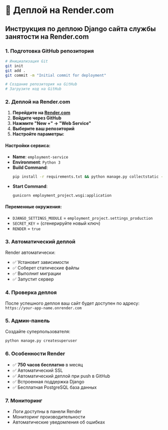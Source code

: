 # 🚀 Деплой на Render.com

## Инструкция по деплою Django сайта службы занятости на Render.com

### 1. Подготовка GitHub репозитория

```bash
# Инициализация Git
git init
git add .
git commit -m "Initial commit for deployment"

# Создание репозитория на GitHub
# Загрузите код на GitHub
```

### 2. Деплой на Render.com

1. **Перейдите на [Render.com](https://dashboard.render.com/)**
2. **Войдите через GitHub**
3. **Нажмите "New +" → "Web Service"**
4. **Выберите ваш репозиторий**
5. **Настройте параметры:**

#### Настройки сервиса:
- **Name**: `employment-service`
- **Environment**: `Python 3`
- **Build Command**: 
  ```bash
  pip install -r requirements.txt && python manage.py collectstatic --noinput && python manage.py migrate
  ```
- **Start Command**: 
  ```bash
  gunicorn employment_project.wsgi:application
  ```

#### Переменные окружения:
- `DJANGO_SETTINGS_MODULE` = `employment_project.settings_production`
- `SECRET_KEY` = (сгенерируйте новый ключ)
- `RENDER` = `true`

### 3. Автоматический деплой

Render автоматически:
- ✅ Установит зависимости
- ✅ Соберет статические файлы
- ✅ Выполнит миграции
- ✅ Запустит сервер

### 4. Проверка деплоя

После успешного деплоя ваш сайт будет доступен по адресу:
`https://your-app-name.onrender.com`

### 5. Админ-панель

Создайте суперпользователя:
```bash
python manage.py createsuperuser
```

### 6. Особенности Render

- ✅ **750 часов бесплатно** в месяц
- ✅ Автоматический SSL
- ✅ Автоматический деплой при push в GitHub
- ✅ Встроенная поддержка Django
- ✅ Бесплатная PostgreSQL база данных

### 7. Мониторинг

- Логи доступны в панели Render
- Мониторинг производительности
- Автоматические уведомления об ошибках
